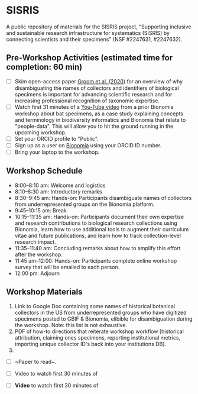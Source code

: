 # SISRIS
A public repository of materials for the SISRIS project, "Supporting inclusive and sustainable research infrastructure for systematics (SISRIS) by connecting scientists and their specimens" (NSF #2247631, #2247632).

## Pre-Workshop Activities (estimated time for completion: 60 min)

- [ ] Skim open-access paper [Groom et al. (2020)](https://doi.org/10.1093/database/baaa072) for an overview of why disambiguating the names of collectors and identifiers of biological specimens is important for advancing scientific research and for increasing professional recognition of taxonomic expertise.
- [ ] Watch first 31 minutes of a [You-Tube video](https://www.youtube.com/watch?v=PL_feKhrwMQ) from a prior Bionomia workshop about bat specimens, as a case study explaining concepts and terminology in biodiversity informatics and Bionomia that relate to "people-data". This will allow you to hit the ground running in the upcoming workshop.
- [ ] Set your ORCID profile to "Public".
- [ ] Sign up as a user on [Bionomia](https://bionomia.net/) using your ORCID ID number.
- [ ] Bring your laptop to the workshop.

## Workshop Schedule
* 8:00–8:10 am: Welcome and logistics
* 8:10–8:30 am: Introductory remarks
* 8:30–9:45 am: Hands-on: Participants disambiguate names of collectors from underrepresented groups on the
Bionomia platform.
* 9:45–10:15 am: Break
* 10:15–11:35 am: Hands-on: Participants document their own expertise and research contributions to
biological research collections using Bionomia, learn how to use additional tools to augment their curriculum
vitae and future publications, and learn how to track collection-level research impact.
* 11:35–11:40 am: Concluding remarks about how to amplify this effort after the workshop.
* 11:45 am–12:00: Hands-on: Participants complete online workshop survey that will be emailed to each person.
* 12:00 pm: Adjourn

## Workshop Materials
1. Link to Google Doc containing some names of historical botanical collectors in the US from underrepresented groups who have digitized specimens posted to GBIF & Bionomia, elibible for disambiguation during the workshop. Note: this list is not exhaustive.
2. PDF of how-to directions that reiterate workshop workflow [historical attribution, claiming ones specimens, reporting institutional metrics, importing unique collector ID's back into your institutions DB].
3. 
- [ ] ~Paper to read~.
- [ ] Video to watch first 30 minutes of
- [ ] **Video** to watch first 30 minutes of

